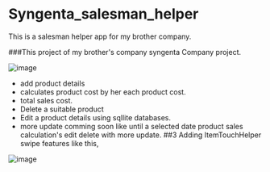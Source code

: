 # Syngenta_salesman_helper
This is a salesman helper app for my brother company. <br/> 

###This project of my brother's company syngenta Company project.<br/>

![image](https://user-images.githubusercontent.com/61331272/82148439-f8bdb800-9875-11ea-9525-523c4299c516.png)


- add product details
- calculates  product cost by her each product cost.
- total sales cost.
- Delete a suitable product
- Edit a product details using sqllite databases.
- more update comming soon like until a selected date product sales calculation's edit delete with more update. 
##3 Adding ItemTouchHelper swipe features like this,

![image](https://user-images.githubusercontent.com/61331272/82250508-68fb3500-996d-11ea-913a-34314fa13ce2.png)
